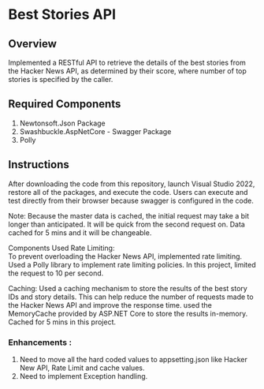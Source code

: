 # Best Stories API

## Overview

Implemented a RESTful API to retrieve the details of the best stories from the Hacker News API, as determined by their score, where number of top stories is specified by the caller.

## Required Components
1. Newtonsoft.Json Package
2. Swashbuckle.AspNetCore - Swagger Package
3. Polly

## Instructions
After downloading the code from this repository, launch Visual Studio 2022, restore all of the packages, and execute the code. Users can execute and test directly from their browser because swagger is configured in the code.

Note: Because the master data is cached, the initial request may take a bit longer than anticipated. It will be quick from the second request on. Data cached for 5 mins and it will be changeable. 

Components Used
Rate Limiting:   
  To prevent overloading the Hacker News API, implemented rate limiting. Used a Polly library to implement rate limiting policies. 
  In this project, limited the request to 10 per second.

Caching:
  Used a caching mechanism to store the results of the best story IDs and story details. This can help reduce the number of requests made to the Hacker News API and improve the response time. used the MemoryCache provided by ASP.NET Core to store the results in-memory. Cached for 5 mins in this project.


### Enhancements :
1. Need to move all the hard coded values to appsetting.json like Hacker New API, Rate Limit and cache values.
2. Need to implement Exception handling.
   




